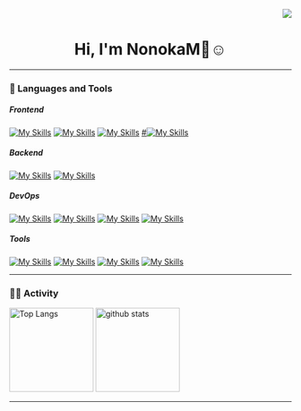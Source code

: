  <p align="right"> 
  <img src="https://komarev.com/ghpvc/?username=NonokaM" />
 </p>

<h1 align="center">Hi, I'm NonokaM👋☺️</h1>



<hr>

### 🫶 Languages and Tools
##### Frontend
[![My Skills](https://skillicons.dev/icons?i=react)](https://react.dev/)
[![My Skills](https://skillicons.dev/icons?i=nextjs)](https://nextjs.org/)
[![My Skills](https://skillicons.dev/icons?i=ts)](https://www.typescriptlang.org/)
[#![My Skills](https://skillicons.dev/icons?i=css)](https://developer.mozilla.org/ja/docs/Web/CSS/Reference)
##### Backend
[![My Skills](https://skillicons.dev/icons?i=go)](https://go.dev)
[![My Skills](https://skillicons.dev/icons?i=fastapi)](https://fastapi.tiangolo.com/)
##### DevOps
[![My Skills](https://skillicons.dev/icons?i=aws)](https://aws.amazon.com/)
[![My Skills](https://skillicons.dev/icons?i=terraform)](https://www.terraform.io/)
[![My Skills](https://skillicons.dev/icons?i=githubactions)](https://github.com/features/actions)
[![My Skills](https://skillicons.dev/icons?i=vercel)](https://vercel.com/)
##### Tools
[![My Skills](https://skillicons.dev/icons?i=github)](https://github.com/)
[![My Skills](https://skillicons.dev/icons?i=figma)](https://www.figma.com/)
[![My Skills](https://skillicons.dev/icons?i=firebase)](https://firebase.google.com/)
[![My Skills](https://skillicons.dev/icons?i=docker)](https://www.docker.com/)

<hr>

### 🏃‍♀️ Activity
<p align="left"> 
  <img alt="Top Langs" height="150px" src="https://github-readme-stats.vercel.app/api/top-langs/?username=NonokaM&layout=compact&show_icons=true" />
  <img alt="github stats" height="150px" src="https://github-readme-stats.vercel.app/api?username=NonokaM" />
</p>

<hr>

<!--
**NonokaM/NonokaM** is a ✨ _special_ ✨ repository because its `README.md` (this file) appears on your GitHub profile.

Here are some ideas to get you started:

- 🔭 I’m currently working on ...
- 🌱 I’m currently learning ...
- 👯 I’m looking to collaborate on ...
- 🤔 I’m looking for help with ...
- 💬 Ask me about ...
- 📫 How to reach me: ...
- 😄 Pronouns: ...
- ⚡ Fun fact: ...
-->
